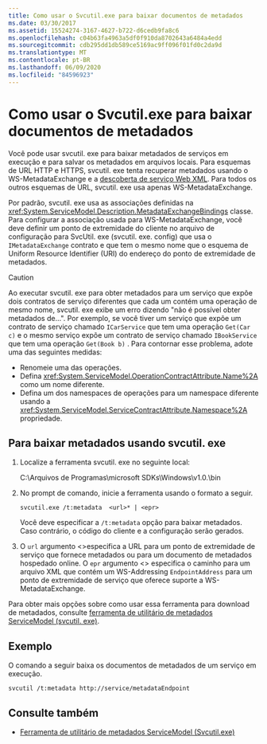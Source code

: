 ```yaml
---
title: Como usar o Svcutil.exe para baixar documentos de metadados
ms.date: 03/30/2017
ms.assetid: 15524274-3167-4627-b722-d6cedb9fa8c6
ms.openlocfilehash: c04b63fa4963a5df0f910da8702643a6484a4edd
ms.sourcegitcommit: cdb295dd1db589ce5169ac9ff096f01fd0c2da9d
ms.translationtype: MT
ms.contentlocale: pt-BR
ms.lasthandoff: 06/09/2020
ms.locfileid: "84596923"
---
```

# <a name="how-to-use-svcutilexe-to-download-metadata-documents"></a>Como usar o Svcutil.exe para baixar documentos de metadados
Você pode usar svcutil. exe para baixar metadados de serviços em execução e para salvar os metadados em arquivos locais. Para esquemas de URL HTTP e HTTPS, svcutil. exe tenta recuperar metadados usando o WS-MetadataExchange e a [descoberta de serviço Web XML](https://docs.microsoft.com/previous-versions/dotnet/netframework-4.0/fxx6cfx2(v=vs.100)). Para todos os outros esquemas de URL, svcutil. exe usa apenas WS-MetadataExchange.  
  
 Por padrão, svcutil. exe usa as associações definidas na <xref:System.ServiceModel.Description.MetadataExchangeBindings> classe. Para configurar a associação usada para WS-MetadataExchange, você deve definir um ponto de extremidade do cliente no arquivo de configuração para SvcUtil. exe (svcutil. exe. config) que usa o `IMetadataExchange` contrato e que tem o mesmo nome que o esquema de Uniform Resource Identifier (URI) do endereço do ponto de extremidade de metadados.  
  
> [!CAUTION]
> Ao executar svcutil. exe para obter metadados para um serviço que expõe dois contratos de serviço diferentes que cada um contém uma operação de mesmo nome, svcutil. exe exibe um erro dizendo "não é possível obter metadados de...". Por exemplo, se você tiver um serviço que expõe um contrato de serviço chamado `ICarService` que tem uma operação `Get(Car c)` e o mesmo serviço expõe um contrato de serviço chamado `IBookService` que tem uma operação `Get(Book b)` . Para contornar esse problema, adote uma das seguintes medidas:
>
> - Renomeie uma das operações.
> - Defina <xref:System.ServiceModel.OperationContractAttribute.Name%2A> como um nome diferente.
> - Defina um dos namespaces de operações para um namespace diferente usando a <xref:System.ServiceModel.ServiceContractAttribute.Namespace%2A> propriedade.
  
## <a name="to-download-metadata-using-svcutilexe"></a>Para baixar metadados usando svcutil. exe  
  
1. Localize a ferramenta svcutil. exe no seguinte local:  
  
     C:\Arquivos de Programas\microsoft SDKs\Windows\v1.0.\bin  
  
2. No prompt de comando, inicie a ferramenta usando o formato a seguir.  
  
    ```console
    svcutil.exe /t:metadata  <url>* | <epr>  
    ```  
  
     Você deve especificar a `/t:metadata` opção para baixar metadados. Caso contrário, o código do cliente e a configuração serão gerados.  
  
3. O `url` argumento <>especifica a URL para um ponto de extremidade de serviço que fornece metadados ou para um documento de metadados hospedado online. O `epr` argumento <> especifica o caminho para um arquivo XML que contém um WS-Addressing `EndpointAddress` para um ponto de extremidade de serviço que oferece suporte a WS-MetadataExchange.  
  
 Para obter mais opções sobre como usar essa ferramenta para download de metadados, consulte [ferramenta de utilitário de metadados ServiceModel (svcutil. exe)](../servicemodel-metadata-utility-tool-svcutil-exe.md).  
  
## <a name="example"></a>Exemplo  
 O comando a seguir baixa os documentos de metadados de um serviço em execução.  
  
```console
svcutil /t:metadata http://service/metadataEndpoint  
```  
  
## <a name="see-also"></a>Consulte também

- [Ferramenta de utilitário de metadados ServiceModel (Svcutil.exe)](../servicemodel-metadata-utility-tool-svcutil-exe.md)
